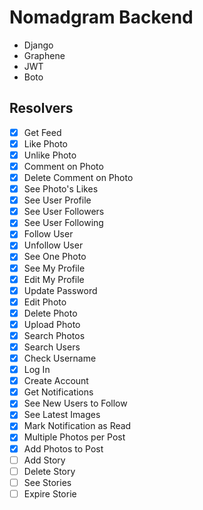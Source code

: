 # Nomadgram Backend

- Django
- Graphene
- JWT
- Boto

## Resolvers

- [x] Get Feed
- [x] Like Photo
- [x] Unlike Photo
- [x] Comment on Photo
- [x] Delete Comment on Photo
- [x] See Photo's Likes
- [x] See User Profile
- [x] See User Followers
- [x] See User Following
- [x] Follow User
- [x] Unfollow User
- [x] See One Photo
- [x] See My Profile
- [x] Edit My Profile
- [x] Update Password
- [x] Edit Photo
- [x] Delete Photo
- [x] Upload Photo
- [x] Search Photos
- [x] Search Users
- [x] Check Username
- [x] Log In
- [x] Create Account
- [x] Get Notifications
- [x] See New Users to Follow
- [x] See Latest Images
- [x] Mark Notification as Read
- [x] Multiple Photos per Post
- [x] Add Photos to Post
- [ ] Add Story
- [ ] Delete Story
- [ ] See Stories
- [ ] Expire Storie
